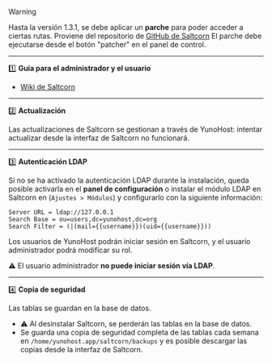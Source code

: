 >[!WARNING]
> Hasta la versión 1.3.1, se debe aplicar un **parche** para poder acceder a ciertas rutas. Proviene del repositorio de [GitHub de Saltcorn](https://github.com/saltcorn/saltcorn/issues/3660)
> El parche debe ejecutarse desde el botón "patcher" en el panel de control.
---

1️⃣  **Guía para el administrador y el usuario**

* [Wiki de Saltcorn](https://wiki.saltcorn.com/)
--- 

2️⃣ **Actualización**

Las actualizaciones de Saltcorn se gestionan a través de YunoHost: intentar actualizar desde la interfaz de Saltcorn no funcionará.

---

3️⃣ **Autenticación LDAP**

Si no se ha activado la autenticación LDAP durante la instalación, queda posible activarla en el **panel de configuración** o instalar el módulo LDAP en Saltcorn en (`Ajustes > Módulos`) y configurarlo con la siguiente información:

```
Server URL = ldap://127.0.0.1
Search Base = ou=users,dc=yunohost,dc=org
Search Filter = (|(mail={{username}})(uid={{username}}))
```
Los usuarios de YunoHost podrán iniciar sesión en Saltcorn, y el usuario administrador podrá modificar su rol.

⚠️ El usuario administrador **no puede iniciar sesión vía LDAP**.

---

4️⃣ **Copia de seguridad**

Las tablas se guardan en la base de datos.

* ⚠️ Al desinstalar Saltcorn, se perderán las tablas en la base de datos.
* Se guarda una copia de seguridad completa de las tablas cada semana en `/home/yunohost.app/saltcorn/backups` y es posible descargar las copias desde la interfaz de Saltcorn.
